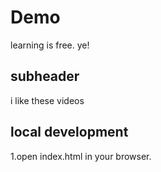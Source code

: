 # Demo

learning is free. ye!

## subheader 

i like these videos

## local development

1.open index.html in your browser.
